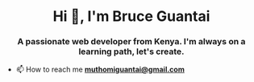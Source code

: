 <h1 align="center">Hi 👋, I'm Bruce Guantai</h1>
<h3 align="center">A passionate web developer from Kenya. I'm always on a learning path, let's create.</h3>

- 📫 How to reach me **muthomiguantai@gmail.com**


